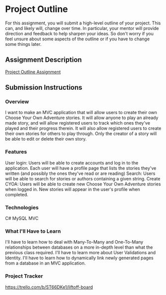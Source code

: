
# Project Outline
For this assignment, you will submit a high-level outline of your project. This can, and likely will, change over time. In particular, your mentor will provide direction and feedback to help sharpen your ideas. So don't worry if you feel unsure about some aspects of the outline or if you have to change some things later.

## Assignment Description
[Project Outline Assignment](https://education.launchcode.org/liftoff/modules/assignments/project-outline)

## Submission Instructions

### Overview
I want to make an MVC application that will allow users to create their own Choose Your Own Adventure stories. It will allow anyone to play an already made story,
and will allow registered users to track which ones they've played and their progress therein. It will also allow registered users to create their own stories for
others to play through. Only the creator of a story will be able to edit or delete their own story.

### Features
User login: Users will be able to create accounts and log in to the application. Each user will have a profile page that lists the stories they've written (and
	possibly the ones they've read or are reading)
Search: Users will be able to search for stories or authors containing a given string.
Create CYOA: Users will be able to create new Choose Your Own Adventure stories when logged in. New stories will appear in the user's profile when completed.


### Technologies
C#
MySQL
MVC
### What I'll Have to Learn
I'll have to learn how to deal with Many-To-Many and One-To-Many relationships between databases on a more in-depth level than what the previous class required.
I'll have to learn more about User Validations and Identity.
I'll have to learn how to dynamically link newly generated pages from a database in an MVC application.
### Project Tracker
https://trello.com/b/ST66DKe1/liftoff-board